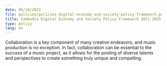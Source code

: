 ```yaml
---
date: 05/10/2021
file: policies/policies-digital-economy-and-society-policy-framework.pdf
title: Cambodia Digital Economy and Society Policy Framework 2021-2035
type: policy
lang: en
---
```


Collaboration is a key component of many creative endeavors, and music production is no exception. In fact, collaboration can be essential to the success of a music project, as it allows for the pooling of diverse talents and perspectives to create something truly unique and compelling.
